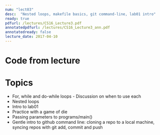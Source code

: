 ```yaml
---
num: "lect03"
desc:  "Nested loops, makefile basics, git command-line, lab01 intro"
ready: true
pdfurl: /lectures/CS16_Lecture3.pdf
annotatedpdfurl: /lectures/CS16_Lecture3_ann.pdf 
annotatedready: false
lecture_date: 2017-04-10
---
```



# Code from lecture

# Topics 
* For, while and do-while loops - Discussion on when to use each
* Nested loops 
* Intro to lab01
* Practice with a game of die
* Passing parameters to programs/main()
* Gentle intro to github command line: cloning a repo to a local machine, syncing repos with git add, commit and push





